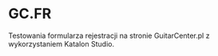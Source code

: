 # GC.FR
Testowania formularza rejestracji na stronie GuitarCenter.pl z wykorzystaniem Katalon Studio.
